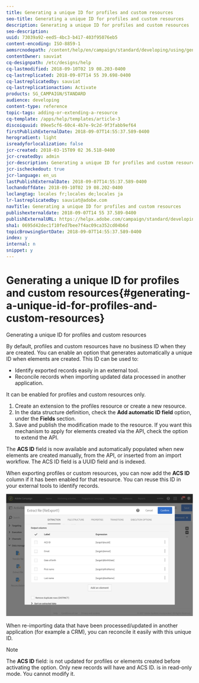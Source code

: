 ```yaml
---
title: Generating a unique ID for profiles and custom resources
seo-title: Generating a unique ID for profiles and custom resources
description: Generating a unique ID for profiles and custom resources
seo-description: 
uuid: 73039a92-eed5-4bc3-b417-403f95076eb5
content-encoding: ISO-8859-1
aemsrcnodepath: /content/help/en/campaign/standard/developing/using/generating-a-unique-id-for-profiles-and-custom-resources
contentOwner: sauviat
cq-designpath: /etc/designs/help
cq-lastmodified: 2018-09-10T02 19 08.203-0400
cq-lastreplicated: 2018-09-07T14 55 39.698-0400
cq-lastreplicatedby: sauviat
cq-lastreplicationaction: Activate
products: SG_CAMPAIGN/STANDARD
audience: developing
content-type: reference
topic-tags: adding-or-extending-a-resource
cq-template: /apps/help/templates/article-3
discoiquuid: 09ee5cf6-60c4-4b7e-9c2d-9f3fabb9ef64
firstPublishExternalDate: 2018-09-07T14:55:37.589-0400
herogradient: light
isreadyforlocalization: false
jcr-created: 2018-03-15T09 02 36.518-0400
jcr-createdby: admin
jcr-description: Generating a unique ID for profiles and custom resources
jcr-ischeckedout: true
jcr-language: en_us
lastPublishExternalDate: 2018-09-07T14:55:37.589-0400
lochandoffdate: 2018-09-10T02 19 08.202-0400
loclangtag: locales fr;locales de;locales ja
lr-lastreplicatedby: sauviat@adobe.com
navTitle: Generating a unique ID for profiles and custom resources
publishexternaldate: 2018-09-07T14 55 37.589-0400
publishExternalURL: https://helpx.adobe.com/campaign/standard/developing/using/generating-a-unique-id-for-profiles-and-custom-resources.html
sha1: 0695d42dec1f10fed7bee7f4ac09ca352cd04b6d
topicBrowsingSortDate: 2018-09-07T14:55:37.589-0400
index: y
internal: n
snippet: y
---
```


# Generating a unique ID for profiles and custom resources{#generating-a-unique-id-for-profiles-and-custom-resources}

Generating a unique ID for profiles and custom resources

By default, profiles and custom resources have no business ID when they are created. You can enable an option that generates automatically a unique ID when elements are created. This ID can be used to:

* Identify exported records easily in an external tool.
* Reconcile records when importing updated data processed in another application.

It can be enabled for profiles and custom resources only.

1. Create an extension to the profiles resource or create a new resource.
1. In the data structure definition, check the **Add automatic ID field** option, under the **Fields** section.
1. Save and publish the modification made to the resource. If you want this mechanism to apply for elements created via the API, check the option to extend the API.

The **ACS ID** field is now available and automatically populated when new elements are created manually, from the API, or inserted from an import workflow. The ACS ID field is a UUID field and is indexed.

When exporting profiles or custom resources, you can now add the **ACS ID** column if it has been enabled for that resource. You can reuse this ID in your external tools to identify records.

![](assets/export_id_field.png)

When re-importing data that have been processed/updated in another application (for example a CRM), you can reconcile it easily with this unique ID.

>[!NOTE]
>
>The **ACS ID** field: is not updated for profiles or elements created before activating the option. Only new records will have and ACS ID. is in read-only mode. You cannot modify it.

